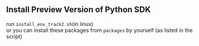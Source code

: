 ## Install Preview Version of Python SDK
run `install_env_track2.sh`(in linux)   
or you can install these packages from `packages` by yourself (as listed in the script)